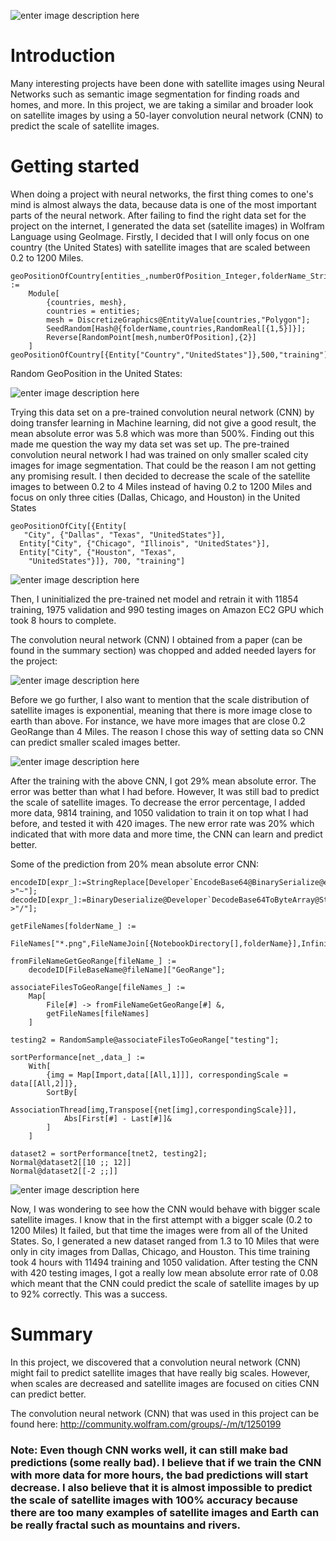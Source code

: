 ![enter image description here][1]

# Introduction
Many interesting projects have been done with satellite images using Neural Networks such as semantic image segmentation for finding roads and homes, and more. In this project, we are taking a similar and broader look on satellite images by using a 50-layer convolution neural network (CNN) to predict the scale of satellite images.

# Getting started
When doing a project with neural networks, the first thing comes to one's mind is almost always the data, because data is one of the most important parts of the neural network. After failing to find the right data set for the project on the internet, I generated the data set (satellite images) in Wolfram Language using GeoImage. Firstly, I decided that I will only focus on one country (the United States) with satellite images that are scaled between 0.2 to 1200 Miles. 

    geoPositionOfCountry[entities_,numberOfPosition_Integer,folderName_String] :=
    	Module[
    		{countries, mesh},
    		countries = entities;
    		mesh = DiscretizeGraphics@EntityValue[countries,"Polygon"];
    		SeedRandom[Hash@{folderName,countries,RandomReal[{1,5}]}];
    		Reverse[RandomPoint[mesh,numberOfPosition],{2}]
    	]
    geoPositionOfCountry[{Entity["Country","UnitedStates"]},500,"training"]

Random GeoPosition in the United States:

![enter image description here][2]

Trying this data set on a pre-trained convolution neural network (CNN) by doing transfer learning in Machine learning, did not give a good result, the mean absolute error was 5.8 which was more than 500%. Finding out this made me question the way my data set was set up. The pre-trained convolution neural network I had was trained on only smaller scaled city images for image segmentation. That could be the reason I am not getting any promising result. I then decided to decrease the scale of the satellite images to between 0.2 to 4 Miles instead of having 0.2 to 1200 Miles and focus on only three cities (Dallas, Chicago, and Houston) in the United States

    geoPositionOfCity[{Entity[
       "City", {"Dallas", "Texas", "UnitedStates"}], 
      Entity["City", {"Chicago", "Illinois", "UnitedStates"}], 
      Entity["City", {"Houston", "Texas", 
        "UnitedStates"}]}, 700, "training"]
![enter image description here][3]

Then, I uninitialized the pre-trained net model and retrain it with 11854 training, 1975 validation and 990 testing images on Amazon EC2 GPU which took 8 hours to complete. 

The convolution neural network (CNN) I obtained from a paper (can be found in the summary section) was chopped and added needed layers for the project:

![enter image description here][4]

Before we go further, I also want to mention that the scale distribution of satellite images is exponential, meaning that there is more image close to earth than above. For instance, we have more images that are close 0.2 GeoRange than 4 Miles. The reason I chose this way of setting data so CNN can predict smaller scaled images better.

![enter image description here][5]

After the training with the above CNN, I got 29% mean absolute error. The error was better than what I had before. However, It was still bad to predict the scale of satellite images. To decrease the error percentage, I added more data, 9814 training, and 1050 validation to train it on top what I had before, and tested it with 420 images. The new error rate was 20% which indicated that with more data and more time, the CNN can learn and predict better.

Some of the prediction from 20% mean absolute error CNN: 

    encodeID[expr_]:=StringReplace[Developer`EncodeBase64@BinarySerialize@expr,"/"->"~"];
    decodeID[expr_]:=BinaryDeserialize@Developer`DecodeBase64ToByteArray@StringReplace[expr,"~"->"/"];

    getFileNames[folderName_] := 
    	FileNames["*.png",FileNameJoin[{NotebookDirectory[],folderName}],Infinity];
    
    fromFileNameGetGeoRange[fileName_] := 
    	decodeID[FileBaseName@fileName]["GeoRange"];

    associateFilesToGeoRange[fileNames_] := 
    	Map[
    		File[#] -> fromFileNameGetGeoRange[#] &,
    		getFileNames[fileNames]
    	]

    testing2 = RandomSample@associateFilesToGeoRange["testing"];

    sortPerformance[net_,data_] := 
    	With[
    		{img = Map[Import,data[[All,1]]], correspondingScale = data[[All,2]]},
    		SortBy[
    			AssociationThread[img,Transpose[{net[img],correspondingScale}]],
    			Abs[First[#] - Last[#]]&
    		]
    	]

    dataset2 = sortPerformance[tnet2, testing2];
    Normal@dataset2[[10 ;; 12]]
    Normal@dataset2[[-2 ;;]]

![enter image description here][6]

Now, I was wondering to see how the CNN would behave with bigger scale satellite images. I know that in the first attempt with a bigger scale (0.2 to 1200 Miles) It failed, but that time the images were from all of the United States. So, I generated a new dataset ranged from 1.3 to 10 Miles that were only in city images from Dallas, Chicago, and Houston. This time training took 4 hours with 11494 training and 1050 validation. After testing the CNN with 420 testing images, I got a really low mean absolute error rate of 0.08 which meant that the CNN could predict the scale of satellite images by up to 92% correctly. This was a success.

# Summary

In this project, we discovered that a convolution neural network (CNN) might fail to predict satellite images that have really big scales. However, when scales are decreased and satellite images are focused on cities CNN can predict better. 

The convolution neural network (CNN) that was used in this project can be found here: http://community.wolfram.com/groups/-/m/t/1250199

### Note: Even though CNN works well, it can still make bad predictions (some really bad). I believe that if we train the CNN with more data for more hours, the bad predictions will start decrease. I also believe that it is almost impossible to predict the scale of satellite images with 100% accuracy because there are too many examples of satellite images and Earth can be really fractal such as mountains and rivers. 

  [1]: http://community.wolfram.com//c/portal/getImageAttachment?filename=ScreenShot2018-07-11at3.02.32PM.png&userId=1363688
  [2]: http://community.wolfram.com//c/portal/getImageAttachment?filename=1.png&userId=1363688
  [3]: http://community.wolfram.com//c/portal/getImageAttachment?filename=2.png&userId=1363688
  [4]: http://community.wolfram.com//c/portal/getImageAttachment?filename=3.png&userId=1363688
  [5]: http://community.wolfram.com//c/portal/getImageAttachment?filename=ScreenShot2018-07-11at4.15.57PM.png&userId=1363688
  [6]: http://community.wolfram.com//c/portal/getImageAttachment?filename=ScreenShot2018-07-11at3.54.02PM.png&userId=1363688

